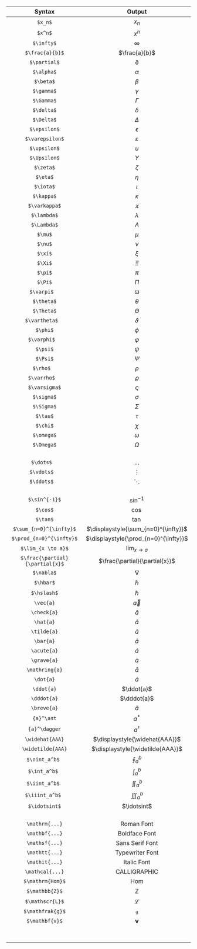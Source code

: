 |Syntax|Output|                                                 
|:---:|:---:|                                         
|` $x_n$ `| $x_n$|    
|` $x^n$ `| $x^n$|    
|` $\infty$ `|$\infty$ |
|` $\frac{a}{b}$ `|$\frac{a}{b}$ |
|` $\partial$ `|$\partial$ |
|` $\alpha$ `|$\alpha$ |
|` $\beta$ `|$\beta$ |
|` $\gamma$ `| $\gamma$|
|` $\Gamma$ `|$\Gamma$ |
|` $\delta$ `|$\delta$ |
|` $\Delta$ `|$\Delta$ |
|` $\epsilon$ `| $\epsilon$|
|` $\varepsilon$ `| $\varepsilon$|
|` $\upsilon$ `| $\upsilon$|
|` $\Upsilon$ `| $\Upsilon$|
|` $\zeta$ `|$\zeta$ |
|` $\eta$ `|$\eta$ |
|` $\iota$ `|$\iota$ |
|` $\kappa$ `|$\kappa$ |
|` $\varkappa$ `|$\varkappa$ |
|` $\lambda$ `|$\lambda$ |
|` $\Lambda$ `| $\Lambda$|
|` $\mu$ `|$\mu$ |
|` $\nu$ `| $\nu$|
|` $\xi$ `| $\xi$ |
|` $\Xi$ `| $\Xi$ |
|` $\pi$ `| $\pi$|
|` $\Pi$ `| $\Pi$|
|`$\varpi$  `|$\varpi$ |
|` $\theta$ `|$\theta$ |
|` $\Theta$ `|$\Theta$ |
|`$\vartheta$  `|$\vartheta$ |
|` $\phi$ `|$\phi$ |
|`$\varphi$  `|$\varphi$ |
|` $\psi$ `| $\psi$|
|` $\Psi$ `| $\Psi$|
|`$\rho$  `|$\rho$ |
|`$\varrho$  `|$\varrho$ |
|` $\varsigma$ `|$\varsigma$  |
|` $\sigma$ `|$\sigma$  |
|` $\Sigma$ `|$\Sigma$  |
|` $\tau$ `|$\tau$ |
|` $\chi$ `| $\chi$|
|` $\omega$ `|$\omega$ |
|` $\Omega$ `|$\Omega$ |
|`  `| |
|`$\dots$  `|$\dots$ |  
|`$\vdots$  `|$\vdots$ |
|`$\ddots$  `| $\ddots$|
|`  `| |
|` $\sin^{-1}$ `|$\sin^{-1}$ |
|` $\cos$ `|$\cos$ |
|` $\tan$ `| $\tan$|
|` $\sum_{n=0}^{\infty}$ `|$\displaystyle{\sum_{n=0}^{\infty}}$ |
|` $\prod_{n=0}^{\infty}$ `|$\displaystyle{\prod_{n=0}^{\infty}}$ |
|` $\lim_{x \to a}$ `|$\displaystyle\lim_{x \to a}$ |
|` $\frac{\partial}{\partial{x}$ `|$\frac{\partial}{\partial{x}}$  |
|` $\nabla$ `|$\nabla$ |
|`$\hbar$`|$\hbar$ |
|`$\hslash$`|$\hslash$|
|`\vec{a}`|$\vec{a}$|
|`\check{a}`|$\check{a}$ |
|`\hat{a}`|$\hat{a}$ |
|`\tilde{a}`|$\tilde{a}$ |
|`\bar{a}`|$\bar{a}$ |
|`\acute{a}`|$\acute{a}$ |
|`\grave{a}`|$\grave{a}$|
|`\mathring{a}`|$\mathring{a}$|
|`\dot{a}`|$\dot{a}$|
|`\ddot{a}`|$\ddot{a}$|
|`\dddot{a}`|$\dddot{a}$|
|`\breve{a}`|$\breve{a}$|
|`{a}^\ast`|${a}^\ast$|
|`{a}^\dagger`|${a}^\dagger$|
|`\widehat{AAA}`|$\displaystyle{\widehat{AAA}}$|
|`\widetilde{AAA}`|$\displaystyle{\widetilde{AAA}}$
|`$\oint_a^b$ `|$\displaystyle\oint_a^b$ |
|`$\int_a^b$ `|$\displaystyle\int_a^b$ |
|`$\iint_a^b$ `|$\displaystyle\iint_a^b$ |
|`$\iiint_a^b$ `|$\displaystyle\iiint_a^b$ |
|`$\idotsint$`| $\idotsint$ |
|`  `|  |
|`\mathrm{...}`| Roman Font|
|`\mathbf{...}`| Boldface Font|
|`\mathsf{...}`| Sans Serif Font|
|`\mathtt{...}`| Typewriter Font|
|`\mathit{...}`| Italic Font|
|`\mathcal{...}`| CALLIGRAPHIC|
|` $\mathrm{Hom}$ `| $\mathrm{Hom}$|
|` $\mathbb{Z}$ `|$\mathbb{Z}$ |
|` $\mathscr{L}$ `| $\mathscr{L}$|
|` $\mathfrak{g}$ `|$\mathfrak{g}$ |
|` $\mathbf{v}$ `|$\mathbf{v}$ |
|`  `| |
|` `|  |

